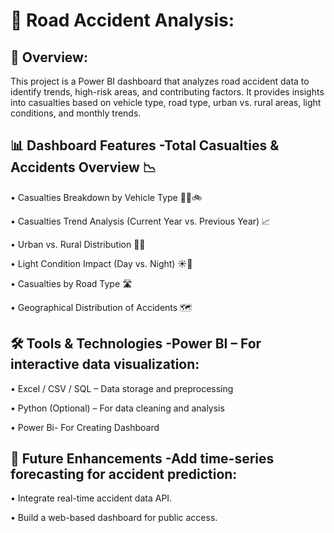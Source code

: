# 🚦 Road Accident Analysis:

## 📌 Overview:
This project is a Power BI dashboard that analyzes road accident data to identify trends, high-risk areas, and contributing factors. It provides insights into casualties based on vehicle type, road type, urban vs. rural areas, light conditions, and monthly trends.

## 📊 Dashboard Features -Total Casualties & Accidents Overview 📉

•	Casualties Breakdown by Vehicle Type 🚗🚌🚲

•	Casualties Trend Analysis (Current Year vs. Previous Year) 📈

•	Urban vs. Rural Distribution 🌆🏡

•	Light Condition Impact (Day vs. Night) ☀️🌙

•	Casualties by Road Type 🛣️

•	Geographical Distribution of Accidents 🗺️

## 🛠️ Tools & Technologies -Power BI – For interactive data visualization:

•	Excel / CSV / SQL – Data storage and preprocessing

•	Python (Optional) – For data cleaning and analysis

•	Power Bi- For Creating Dashboard

## 📢 Future Enhancements -Add time-series forecasting for accident prediction:

•	Integrate real-time accident data API.

•	Build a web-based dashboard for public access.
